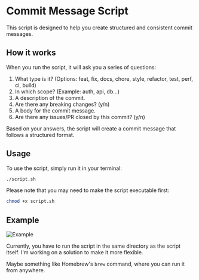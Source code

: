 # Commit Message Script

This script is designed to help you create structured and consistent commit messages.

## How it works

When you run the script, it will ask you a series of questions:

1. What type is it? (Options: feat, fix, docs, chore, style, refactor, test, perf, ci, build)
2. In which scope? (Example: auth, api, db...)
3. A description of the commit.
4. Are there any breaking changes? (y/n)
5. A body for the commit message.
6. Are there any issues/PR closed by this commit? (y/n)

Based on your answers, the script will create a commit message that follows a structured format.

## Usage

To use the script, simply run it in your terminal:

```sh
./script.sh
```

Please note that you may need to make the script executable first:

```sh
chmod +x script.sh
```

## Example

![Example](terminal.png)

Currently, you have to run the script in the same directory as the script itself. I'm working on a solution to make it more flexible.

Maybe something like Homebrew's `brew` command, where you can run it from anywhere.